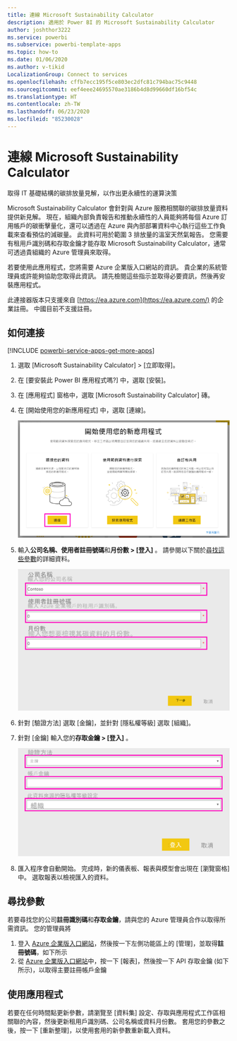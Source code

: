 ```yaml
---
title: 連線 Microsoft Sustainability Calculator
description: 適用於 Power BI 的 Microsoft Sustainability Calculator
author: joshthor3222
ms.service: powerbi
ms.subservice: powerbi-template-apps
ms.topic: how-to
ms.date: 01/06/2020
ms.author: v-tikid
LocalizationGroup: Connect to services
ms.openlocfilehash: cffb7ecc195f5ce803ec2dfc81c794bac75c9448
ms.sourcegitcommit: eef4eee24695570ae3186b4d8d99660df16bf54c
ms.translationtype: HT
ms.contentlocale: zh-TW
ms.lasthandoff: 06/23/2020
ms.locfileid: "85230028"
---
```

# <a name="connect-the-microsoft-sustainability-calculator"></a>連線 Microsoft Sustainability Calculator
取得 IT 基礎結構的碳排放量見解，以作出更永續性的運算決策

Microsoft Sustainability Calculator 會針對與 Azure 服務相關聯的碳排放量資料提供新見解。 現在，組織內部負責報告和推動永續性的人員能夠將每個 Azure 訂用帳戶的碳衝擊量化，還可以透過在 Azure 與內部部署資料中心執行這些工作負載來查看預估的減碳量。 此資料可用於範圍 3 排放量的溫室天然氣報告。 您需要有租用戶識別碼和存取金鑰才能存取 Microsoft Sustainability Calculator，通常可透過貴組織的 Azure 管理員來取得。

若要使用此應用程式，您將需要 Azure 企業版入口網站的資訊。 貴企業的系統管理員或許能夠協助您取得此資訊。 請先檢閱這些指示並取得必要資訊，然後再安裝應用程式。 

此連接器版本只支援來自 [https://ea.azure.com](https://ea.azure.com/) 的企業註冊。 中國目前不支援註冊。

## <a name="how-to-connect"></a>如何連接
[!INCLUDE [powerbi-service-apps-get-more-apps](../includes/powerbi-service-apps-get-more-apps.md)]

1. 選取 [Microsoft Sustainability Calculator] \> [立即取得]。
1. 在 [要安裝此 Power BI 應用程式嗎?] 中，選取 [安裝]。
1. 在 [應用程式] 窗格中，選取 [Microsoft Sustainability Calculator] 磚。
1. 在 [開始使用您的新應用程式] 中，選取 [連線]。

    ![開始使用您的新應用程式](media/service-connect-to-zendesk/power-bi-new-app-connect-get-started.png)

1. 輸入**公司名稱、使用者註冊號碼**和**月份數 \> [登入]** 。 請參閱以下關於[尋找這些參數](#finding-parameters)的詳細資料。

    ![公司註冊](media/service-connect-to-microsoft-sustainability-calculator/company-enrollment.png)

1. 針對 [驗證方法] 選取 [金鑰]，並針對 [隱私權等級] 選取 [組織]。
1. 針對 [金鑰] 輸入您的**存取金鑰 \> [登入]** 。

    ![輸入存取金鑰](media/service-connect-to-microsoft-sustainability-calculator/access-key-entry.png)

1. 匯入程序會自動開始。 完成時，新的儀表板、報表與模型會出現在 [瀏覽窗格] 中。 選取報表以檢視匯入的資料。

## <a name="finding-parameters"></a>尋找參數

若要尋找您的公司**註冊識別碼**和**存取金鑰**，請與您的 Azure 管理員合作以取得所需資訊。 您的管理員將

1. 登入 [Azure 企業版入口網站](https://ea.azure.com)，然後按一下左側功能區上的 [管理]，並取得**註冊號碼**，如下所示
2. 從 [Azure 企業版入口網站](https://ea.azure.com)中，按一下 [報表]，然後按一下 API 存取金鑰 (如下所示)，以取得主要註冊帳戶金鑰

## <a name="using-the-app"></a>使用應用程式

若要在任何時間點更新參數，請瀏覽至 [資料集] 設定、存取與應用程式工作區相關聯的內容，然後更新租用戶識別碼、公司名稱或資料月份數。 套用您的參數之後，按一下 [重新整理]，以使用套用的新參數重新載入資料。